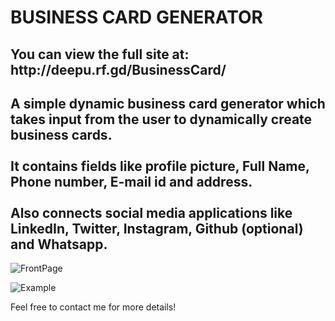 <h1> BUSINESS CARD GENERATOR </h1>

<h2> You can view the full site at: http://deepu.rf.gd/BusinessCard/ </h2>

<h2> A simple dynamic business card generator which takes input from the user to dynamically create business cards. <br/><br/>
It contains fields like profile picture, Full Name, Phone number, E-mail id and address. <br/><br/>
Also connects social media applications like LinkedIn, Twitter, Instagram, Github (optional) and Whatsapp.</h2>

![FrontPage](https://user-images.githubusercontent.com/69529637/121818303-f1005b00-cca3-11eb-886f-d0d4417172ea.png)

![Example](https://user-images.githubusercontent.com/69529637/121818304-f3fb4b80-cca3-11eb-859e-3729168b2f82.png)

Feel free to contact me for more details!
